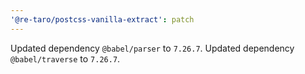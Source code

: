 ```yaml
---
'@re-taro/postcss-vanilla-extract': patch
---
```


Updated dependency `@babel/parser` to `7.26.7`.
Updated dependency `@babel/traverse` to `7.26.7`.

